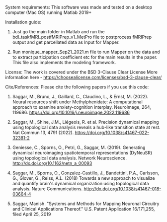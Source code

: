 System requirements:
This software was made and tested on a desktop computer (Mac OS) running Matlab 2019+

Installation guide:
1. Just go the main folder in Matlab and run the bdl_taskfMRI_postfMRIPrep_v1_MetPro file to postprocess fMRIPrep output and get parcellated data as Input for Mapper.

2. Run monique_mapper_Sep21_2021.m file to run Mapper on the data and to extract participation coefficient etc for the main results in the paper. This file also implements the modeling framework.


License:
The work is covered under the BSD 3-Clause Clear License
More information here - https://choosealicense.com/licenses/bsd-3-clause-clear/

Cite/References:
Please cite the following papers if you use this code:
1. Saggar, M., Bruno, J., Gaillard, C., Claudino, L., & Ernst, M. (2022). Neural resources shift under Methylphenidate: A computational approach to examine anxiety-cognition interplay. NeuroImage, 264, 119686. https://doi.org/10.1016/j.neuroimage.2022.119686

2. Saggar, M., Shine, J.M., Liégeois, R. et al. Precision dynamical mapping using topological data analysis reveals a hub-like transition state at rest. Nat Commun 13, 4791 (2022). https://doi.org/10.1038/s41467-022-32381-2

3. Geniesse, C., Sporns, O., Petri, G., Saggar, M. (2019). Generating dynamical neuroimaging spatiotemporal representations (DyNeuSR) using topological data analysis. Network Neuroscience. http://dx.doi.org/10.1162/netn_a_00093 

4. Saggar, M., Sporns, O., Gonzalez-Castillo, J., Bandettini, P.A., Carlsson, G., Glover, G., Reiss, A.L. (2018) Towards a new approach to visualize and quantify brain's dynamical organization using topological data analysis. Nature Communications. http://dx.doi.org/10.1038/s41467-018-03664-4

5. Saggar, Manish. "Systems and Methods for Mapping Neuronal Circuitry and Clinical Applications Thereof." U.S. Patent Application 16/171,255, filed April 25, 2019 
